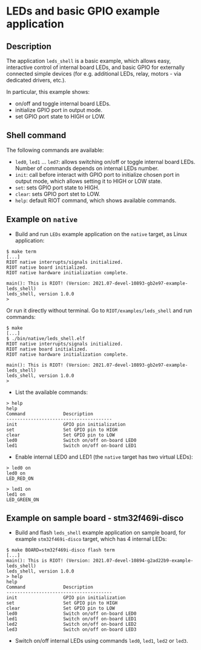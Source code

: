 # LEDs and basic GPIO example application

## Description

The application `leds_shell` is a basic example, which allows easy, interactive
control of internal board LEDs, and basic GPIO for externally connected simple
devices (for e.g. additional LEDs, relay, motors - via dedicated drivers, etc.).

In particular, this example shows:
- on/off and toggle internal board LEDs.
- initialize GPIO port in output mode.
- set GPIO port state to HIGH or LOW.

## Shell command

The following commands are available:

- `led0`, `led1` ... `led7`: allows switching on/off or toggle internal board
  LEDs. Number of commands depends on internal LEDs number.
- `init`: call before interact with GPIO port to initialize chosen port in
  output mode, which allows setting it to HIGH or LOW state.
- `set`: sets GPIO port state to HIGH.
- `clear`: sets GPIO port stet to LOW.
- `help`: default RIOT command, which shows available commands.

## Example on `native`

- Build and run `LEDs` example application on the `native` target,
as Linux application:

```
$ make term
[...]
RIOT native interrupts/signals initialized.
RIOT native board initialized.
RIOT native hardware initialization complete.

main(): This is RIOT! (Version: 2021.07-devel-10893-gb2e97-example-leds_shell)
leds_shell, version 1.0.0
>
```

Or run it directly without terminal. Go to `RIOT/examples/leds_shell` and run
commands:

```
$ make
[...]
$ ./bin/native/leds_shell.elf
RIOT native interrupts/signals initialized.
RIOT native board initialized.
RIOT native hardware initialization complete.

main(): This is RIOT! (Version: 2021.07-devel-10893-gb2e97-example-leds_shell)
leds_shell, version 1.0.0
>
```

- List the available commands:
```
> help
help
Command              Description
---------------------------------------
init                 GPIO pin initialization
set                  Set GPIO pin to HIGH
clear                Set GPIO pin to LOW
led0                 Switch on/off on-board LED0
led1                 Switch on/off on-board LED1
```

- Enable internal LED0 and LED1 (the `native` target has two virtual LEDs):

```
> led0 on
led0 on
LED_RED_ON

> led1 on
led1 on
LED_GREEN_ON
```
## Example on sample board - stm32f469i-disco

- Build and flash `leds_shell` example application on sample board, for example
 `stm32f469i-disco` target, which has 4 internal LEDs:

```
$ make BOARD=stm32f469i-disco flash term
[...]
main(): This is RIOT! (Version: 2021.07-devel-10894-g2ad22b9-example-leds_shell)
leds_shell, version 1.0.0
> help
help
Command              Description
---------------------------------------
init                 GPIO pin initialization
set                  Set GPIO pin to HIGH
clear                Set GPIO pin to LOW
led0                 Switch on/off on-board LED0
led1                 Switch on/off on-board LED1
led2                 Switch on/off on-board LED2
led3                 Switch on/off on-board LED3
```

- Switch on/off internal LEDs using commands `led0`, `led1`, `led2` or `led3`.